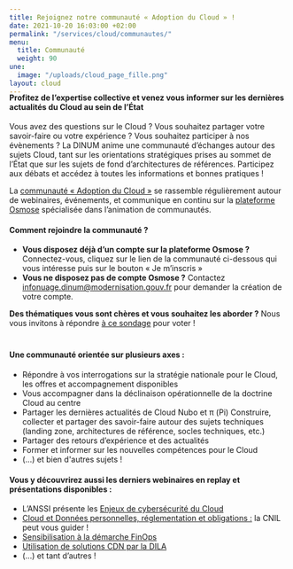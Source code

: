 ```yaml
---
title: Rejoignez notre communauté « Adoption du Cloud » !
date: 2021-10-20 16:03:00 +02:00
permalink: "/services/cloud/communautes/"
menu:
  title: Communauté
  weight: 90
une:
  image: "/uploads/cloud_page_fille.png"
layout: cloud
---
```


<h4 style="margin-top:-20px">Profitez de l’expertise collective et venez vous informer sur les dernières actualités du Cloud au sein de l’État</h4>
Vous avez des questions sur le Cloud ? Vous souhaitez partager votre savoir-faire ou votre expérience ? Vous souhaitez participer à nos évènements ?
La DINUM anime une communauté d’échanges autour des sujets Cloud, tant sur les orientations stratégiques prises au sommet de l’État que sur les sujets de fond d’architectures de références. Participez aux débats et accédez à toutes les informations et bonnes pratiques !

La [communauté « Adoption du Cloud »](https://osmose.numerique.gouv.fr/jcms/p_3503877/fr/l-adoption-du-cloud "communauté « Adoption du Cloud » - Lien externe") se rassemble régulièrement autour de webinaires, événements, et communique en continu sur la [plateforme Osmose](/outils-agents/osmose/) spécialisée dans l’animation de communautés. 

<div class="encadre noir" style="margin-bottom:40px"><h4>Comment rejoindre la communauté&nbsp;?</h4> <ul> <li><strong>Vous disposez déjà d’un compte sur la plateforme Osmose&nbsp;?</strong> Connectez-vous, cliquez sur le lien de la communauté ci-dessous qui vous intéresse puis sur le bouton «&nbsp;Je m’inscris&nbsp;»</li> <li><strong>Vous ne disposez pas de compte Osmose&nbsp;?</strong> Contactez <a href="mailto:infonuage.dinum@modernisation.gouv.fr">infonuage.dinum@modernisation.gouv.fr</a> pour demander la création de votre compte.</li> </ul> <p><strong>Des thématiques vous sont chères et vous souhaitez les aborder&nbsp;?</strong> Nous vous invitons à répondre <a href="https://osmose.numerique.gouv.fr/jcms/p_5469653/fr/faites-nous-part-de-vos-idees" title="à ce sondage - Lien externe">à ce sondage</a> pour voter&nbsp;!</p> </div>

#### Une communauté orientée sur plusieurs axes :
* Répondre à vos interrogations sur la stratégie nationale pour le Cloud, les offres et accompagnement disponibles
* Vous accompagner dans la déclinaison opérationnelle de la doctrine Cloud au centre
* Partager les dernières actualités de Cloud Nubo et π (Pi)
Construire, collecter et partager des savoir-faire autour des sujets techniques (landing zone, architectures de référence, socles techniques, etc.) 
* Partager des retours d’expérience et des actualités
* Former et informer sur les nouvelles compétences pour le Cloud
* (...) et bien d'autres sujets !

#### Vous y découvrirez aussi les derniers webinaires en replay et présentations disponibles :
* L’ANSSI présente les [Enjeux de cybersécurité du Cloud](https://osmose.numerique.gouv.fr/jcms/170169837_BlogPost/fr/replay-webinaire-anssi-enjeux-de-cybersecurite-du-cloud "Enjeux de cybersécurité du Cloud - Lien externe")
* [Cloud et Données personnelles, réglementation et obligations :](https://osmose.numerique.gouv.fr/jcms/149664360_BlogPost/fr/replay-webinaire-cnil-cloud-et-donnees-personnelles-reglementation-et-obligations-la-cnil-peut-vous-guider "Cloud et Données personnelles, réglementation et obligations - Lien externe") la CNIL peut vous guider !
* [Sensibilisation à la démarche FinOps](https://osmose.numerique.gouv.fr/jcms/135677802_BlogPost/fr/webinaire-de-sensibilisation-a-la-demarche-finops-replay-du-29/03/22 "Sensibilisation à la démarche FinOps - Lien externe")
* [Utilisation de solutions CDN par la DILA](https://osmose.numerique.gouv.fr/jcms/p_3503877/fr/l-adoption-du-cloud?documentKinds=&explorerCurrentCategory=p_5468776&mids=&portlet=p_3503876&types=ALL&displayedPublication=169857026_DBFileDocument "Utilisation de solutions CDN par la DILA - Lien externe")
* (…) et tant d’autres !


